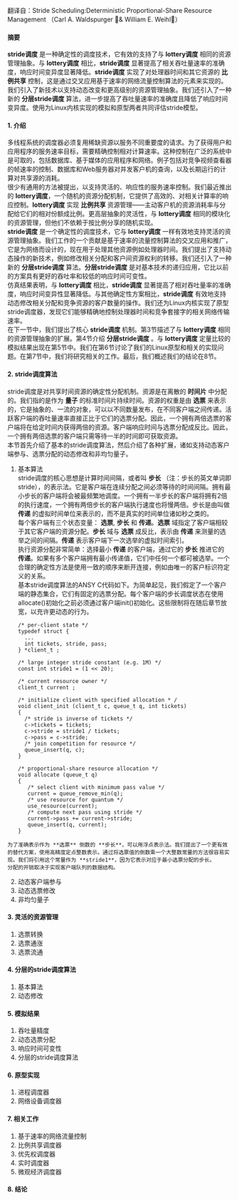 翻译自：Stride Scheduling:Deterministic Proportional-Share Resource Management （Carl A. Waldspurger & William E. Weihl）  
#### 摘要  
**stride调度** 是一种确定性的调度技术，它有效的支持了与 **lottery调度** 相同的资源管理抽象。与 **lottery调度** 相比，**stride调度** 显著提高了相关吞吐量速率的准确度，响应时间变异度显著降低。**stride调度** 实现了对处理器时间和其它资源的 **比例共享** 控制，这是通过交叉应用基于速率的网络流量控制算法的元素来实现的。我们引入了新技术以支持动态改变和更高级别的资源管理抽象。我们还引入了一种新的 **分层stride调度** 算法，进一步提高了吞吐量速率的准确度且降低了响应时间变异度。使用为Linux内核实现的模拟和原型两者共同评估stride模型。  

#### 1. 介绍  
  多线程系统的调度器必须复用稀缺资源以服务不同重要度的请求。为了获得用户和应用程序的服务速率目标，需要精确控制相对计算速率。这种控制在广泛的系统中是可取的，包括数据库、基于媒体的应用程序和网络。例子包括对竞争视频查看器的帧速率的控制、数据库和Web服务器对并发客户机的查询，以及长期运行的计算对共享源的消耗。  
  很少有通用的方法被提出，以支持灵活的、响应性的服务速率控制。我们最近推出的 **lottery调度**，一个随机的资源分配机制，它提供了高效的、对相关计算率的响应控制。**lottery调度** 实现 **比例共享** 资源管理——主动客户机的资源消耗率与分配给它们的相对份额成比例。更高层抽象的灵活性，与 **lottery调度** 相同的模块化的资源管理，但他们不依赖于按比例分享的随机实现。  
  **stride调度** 是一个确定性的调度技术，它与 **lottery调度** 一样有效地支持灵活的资源管理抽象。我们工作的一个贡献是基于速率的流量控制算法的交叉应用和推广，它是为网络而设计的，现在用于处理其他资源例如处理器时间。我们提出了支持动态操作的新技术，例如修改相关分配和客户间资源权利的转移。我们还引入了一种新的 **分层stride调度** 算法。**分层stride调度** 是对基本技术的递归应用，它比以前的方案具有更好的吞吐率和较低的响应时间可变性。  
  仿真结果表明，与 **lottery调度** 相比，**stride调度** 显著提高了相对吞吐量率的准确度，响应时间变异性显著降低。与其他确定性方案相比，**stride调度** 有效地支持动态修改相关分配和竞争资源的客户数量的操作。我们还为Linux内核实现了原型stride调度器，发现它们能够精确地控制处理器时间和竞争套接字的相关网络传输速率。  
  在下一节中，我们提出了核心 **stride调度** 机制。第3节描述了与 **lottery调度** 相同的资源管理抽象的扩展。第4节介绍 **分层stride调度** 。与 **lottery调度** 定量比较的模拟结果出现在第5节中。我们在第6节讨论了我们的Linux原型和相关的实现问题。在第7节中，我们将研究相关的工作。最后，我们概述我们的结论在8节。

#### 2. stride调度算法
  stride调度是对共享时间资源的确定性分配机制。资源是在离散的 **时间片** 中分配的。我们指的是作为 **量子** 的标准时间片持续时间。资源的权重是由 **选票** 来表示的，它是抽象的、一流的对象，可以以不同数量发布，在不同客户端之间传递。活跃客户端的吞吐量速率直接正比于它们的选票分配。因此，一个拥有两倍选票的客户端将在给定时间内获得两倍的资源。客户端响应时间与选票分配成反比。因此，一个拥有两倍选票的客户端只需等待一半的时间即可获取资源。  
  本节首先介绍了基本的stride调度算法，然后介绍了各种扩展，诸如支持动态客户端参与、选票分配的动态修改和非均匀量子。
  1. 基本算法  
     stride调度的核心思想是计算时间间隔，或者叫 **步长** （注：步长的英文单词即stride），的表示法。它是客户端在连续分配之间必须等待的时间间隔。拥有最小步长的客户端将会被最频繁地调度。一个拥有一半步长的客户端将拥有2倍的执行速度，一个拥有两倍步长的客户端执行速度也将慢两倍。步长是由叫做 **传递** 的虚拟时间单位来表示的，而不是真实的时间单位诸如秒之类的。  
     每个客户端有三个状态变量： **选票**, **步长** 和 **传递**。**选票** 域指定了客户端相较于其它客户端的资源分配。**步长** 域与 **选票** 成反比，表示由 **传递** 来测量的选举之间的间隔。**传递** 表示客户端下一次选举的虚拟时间索引。  
     执行资源分配非常简单：选择最小 **传递** 的客户端，通过它的 **步长** 推进它的 **传递**。如果有多个客户端拥有最小传递值，它们中任何一个都可被选举。一个合理的确定性方法是使用一致的顺序来断开连接，例如由唯一的客户标识符定义的关系。  
     基本stride调度算法的ANSY C代码如下。为简单起见，我们假定了一个客户端的静态集合，它们有固定的选票分配。每个客户端的步长调度状态在使用allocate()初始化之前必须通过客户端init()初始化。这些限制将在随后章节放宽，以充许更动态的行为。  
     ```
     /* per-client state */
     typedef struct {
       ...
       int tickets, stride, pass;
     } *client_t ;

     /* large integer stride constant (e.g. 1M) */
     const int stride1 = (1 << 20);

     /* current resource owner */
     client_t current ;

     /* initialize client with specified allocation * /
     void client_init (client_t c, queue_t q, int tickets)
     {
       /* stride is inverse of tickets */
       c->tickets = tickets;
       c->stride = stride1 / tickets;
       c->pass = c->stride;
       /* join competition for resource */
       queue_insert(q, c);
     }

     /* proportional-share resource allocation */
     void allocate (queue_t q)
     {
        /* select client with minimum pass value */
        current = queue_remove_min(q);
        /* use resource for quantum */
        use_resource(current);
        /* compute next pass using stride */
        current->pass += current->stride;
        queue_insert(q, current);
     }
     ```
    为了准确表示作为 **选票** 倒数的 **步长**，可以用浮点表示法。我们提出了一个更有效的替代方案，使用高精度定点整数表示。通过将选票值的倒数乘一个大整数常量的方法很容易实现。我们将引用这个常量作为 **stride1**，因为它表示对应于最小选票分配的步长。  
    分配的开销取决于实现客户端队列的数据结构。
  2. 动态客户端参与
  3. 动态选票修改
  4. 非均匀量子

#### 3. 灵活的资源管理
  1. 选票转换
  2. 选票通涨
  3. 选票流通

#### 4. 分层的stride调度算法
  1. 基本算法
  2. 动态修改

#### 5. 模拟结果
  1. 吞吐量精度
  2. 动态选票分配
  3. 响应时间可变性
  4. 分层的stride调度算法

#### 6. 原型实现
  1. 进程调度器
  2. 网络设备调度器

#### 7. 相关工作
  1. 基于速率的网络流量控制
  2. 比例共享调度器
  3. 优先权调度器
  4. 实时调度器
  5. 微观经济调度器

#### 8. 结论
